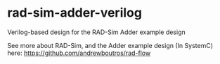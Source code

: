 # rad-sim-adder-verilog
Verilog-based design for the RAD-Sim Adder example design

See more about RAD-Sim, and the Adder example design (In SystemC) here: https://github.com/andrewboutros/rad-flow
